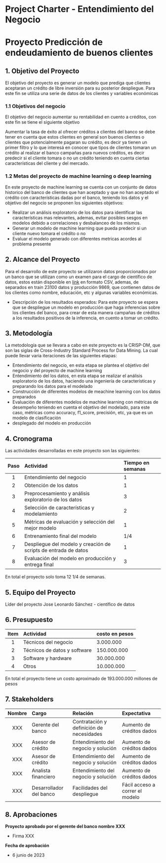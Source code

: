 # Project Charter - Entendimiento del Negocio

# Proyecto Predicción de endeudamiento de buenos clientes

## 1. Objetivo del Proyecto

El objetivo del proyecto es generar un modelo que prediga que clientes aceptaran un crédito de libre inversión para su posterior despliegue. Para este fin se utiliza una serie de datos de los clientes y variables económicas

### 1.1 Objetivos del negocio

El objetivo del negocio aumentar su rentabilidad en cuento a créditos, con este fin se tiene el siguiente objetivo

Aumentar la tasa de éxito al ofrecer créditos a clientes del banco se debe tener en cuenta que estos clientes en general son buenos clientes o clientes que potencialmente pagaran su crédito, es decir ya tienen un primer filtro y lo que interesá en conocer que tipos de clientes tomaran un crédito al realizar el banco campañas para nuevos créditos, es decir predecir si el cliente tomara o no un crédito teniendo en cuenta ciertas características del cliente y del mercado.

### 1.2 Metas del proyecto de machine learning o deep learning

En este proyecto de machine learning se cuenta con un conjunto de datos historico del banco de clientes que han aceptado y que no han aceptado el crédito con características dadas por el banco, teniendo los datos y el objetivo del negocio se proponen los siguientes objetivos:

* Realizar un análisis exploratorio de los datos para identificar las características mas relevantes, ademas, evitar posibles sesgos en modelos debido a correlaciones y desbalanceo de los mismos.
* Generar un modelo de machine learning que pueda predecir si un cliente nuevo tomara el crédito o no
* Evaluar el modelo generado con diferentes metricas acordes al problema presente

## 2. Alcance del Proyecto

Para el desarrollo de este proyecto se utilizaron datos proporcionados por un banco que se utilizan como un examen para el cargo de científico de datos, estos están disponible en [link](https://www.mediafire.com/folder/xzpcnokbul9ea/data) en formato CSV, ademas, de separados en train 23100 datos y producción 9869, que contienen datos de los clientes como nombre, educación, etc y algunas variables económicas.  

* Descripción de los resultados esperados:
Para este proyecto se espera que se despliegue un modelo en producción que haga inferencias sobre los clientes del banco, para crear de esta manera campañas de créditos a los resultados positivos de la inferencia, en cuento a tomar un crédito.


## 3. Metodología
La metodología que se llevara a cabo en este proyecto es la CRISP-DM, que son las siglas de Cross-Industry Standard Process for Data Mining. La cual puede llevar varia iteraciones de las siguientes etapas:
* Entendimiento del negocio, en esta etapa se plantea el objetivo del negocio y del proyecto de machine learning
* Entendimiento del los datos, en esta etapa se realizar el análisis exploratorio de los datos, haciendo una ingeniería de características y preparando los datos para el modelado
* Construcción de diferentes modelos de meachine learning con los datos preparados 
* Evaluación de diferentes modelos de machine learning con métricas de desempeño teniendo en cuenta el objetivo del modelado, para este caso, métricas como accuracy, f1_score, precisión, etc, ya que es un modelo de clasificación 
* desplegado del modelo en producción
## 4. Cronograma
Las actividades desarrolladas en este proyecto son las siguientes:


|Paso|Actividad|Tiempo en semanas|
|:---:|:---|:---|
|1|Entendimiento del negocio|1|
|2|Obtención de los datos|1|
|3|Preprocesamiento y análisis exploratorio de los datos|3|
|4|Selección de características y modelamiento |2|
|5|Métricas de evaluación y selección del mejor modelo |1|
|6|Entrenamiento final del modelo |1/4|
|7|Despliegue del modelo y creación de scripts de entrada de datos|1|
|8|Evaluación del modelo en producción y entrega final|3|

En total el proyecto solo toma 12 1/4 de semanas.

## 5. Equipo del Proyecto
Líder del proyecto
Jose Leonardo Sánchez - científico de datos

## 6. Presupuesto
|Item|Actividad|costo en pesos|
|:---:|:---|:---|
|1|Técnicos del negocio|3.000.000|
|2|Técnicos de datos y software|150.000.000|
|3|Software y hardware|30.000.000|
|4|Otros |10.000.000|

En total el proyecto tiene un costo aproximado de 
193.000.000 millones de pesos
## 7. Stakeholders
|Nombre|Cargo|Relación|Expectativa|
|:---:|:---|:---|:---|
|XXX|Gerente del banco|Contratación y definición de necesidades|Aumento de créditos dados| 
|XXX|Asesor de crédito|Entendimiento del negocio y solución|Aumento de créditos dados|
|XXX|Asesor de crédito|Entendimiento del negocio y solución|Aumento de créditos dados|
|XXX|Analista financiero|Entendimiento del negocio y solución|Aumento de créditos dados|
|XXX|Desarrollador del banco|Facilidades del despliegue|Fácil acceso a correr el modelo|
## 8. Aprobaciones
**Proyecto aprobado por el gerente del banco nombre XXX** 
- Firma XXX

**Fecha de aprobación** 
- 6 junio de 2023


